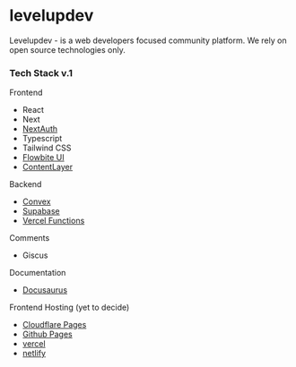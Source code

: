 # levelupdev
Levelupdev - is a web developers focused community platform. We rely on open source technologies only.

### Tech Stack v.1

Frontend

- React
- Next
- [NextAuth](https://authjs.dev/)
- Typescript
- Tailwind CSS
- [Flowbite UI](https://flowbite-react.com/)
- [ContentLayer](https://contentlayer.dev/)

Backend 

- [Convex](https://www.convex.dev/)
- [Supabase](https://supabase.com)
- [Vercel Functions](https://vercel.com)

Comments
- Giscus

Documentation
- [Docusaurus](https://docusaurus.io/)

Frontend Hosting  (yet to decide)
- [Cloudflare Pages](https://pages.cloudflare.com/)
- [Github Pages](https://pages.github.com)
- [vercel](https://vercel.com)
- [netlify](https://netlify.com)